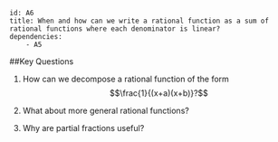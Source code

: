 ````
id: A6
title: When and how can we write a rational function as a sum of rational functions where each denominator is linear?
dependencies: 
    - A5
````
##Key Questions

1. How can we decompose a rational function of the form $$\frac{1}{(x+a)(x+b)}?$$

2. What about more general rational functions?

3. Why are partial fractions useful?

